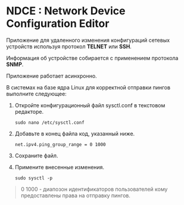 # NDCE : Network Device Configuration Editor

Приложение для удаленного изменения конфигураций сетевых устройств используя протокол **TELNET** или **SSH**.

Информация об устройстве собирается с применением протокола **SNMP**.

Приложение работает асинхронно.

В системах на базе ядра Linux для корректной отправки пингов выполните следующее:

1. Откройте конфигурационный файл sysctl.conf в текстовом редакторе.
    
    ```sudo nano /etc/sysctl.conf```

2. Добавьте в конец файла код, указанный ниже.

    `net.ipv4.ping_group_range = 0 1000`

3. Сохраните файл.

4. Примените внесенные изменения.

    `sudo sysctl -p`

> 0 1000 - диапозон идентификаторов пользователей кому предоставлены права на отправку пингов.
